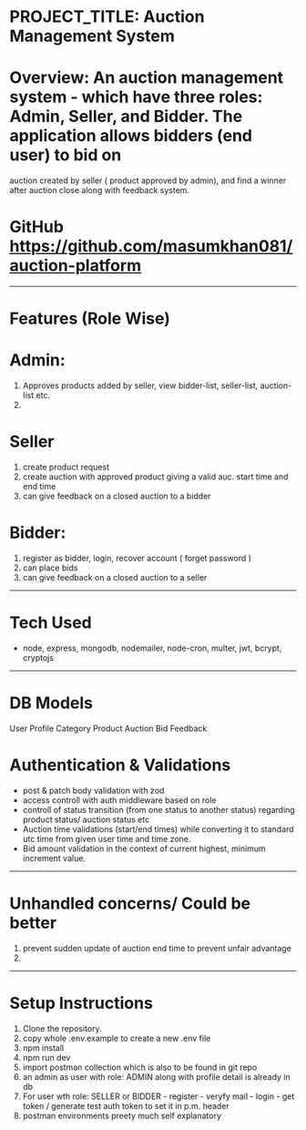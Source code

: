 # PROJECT_TITLE: Auction Management System

# Overview: An auction management system - which have three roles: Admin, Seller, and Bidder. The application allows bidders (end user) to bid on

auction created by seller ( product approved by admin), and find a winner after auction close along with feedback system.

# GitHub https://github.com/masumkhan081/auction-platform

---

# Features (Role Wise)

# Admin:
1. Approves products added by seller, view bidder-list, seller-list, auction-list etc.
2. 

# Seller
1. create product request
2. create auction with approved product giving a valid auc. start time and end time
3. can give feedback on a closed auction to a bidder

# Bidder: 
1. register as bidder, login, recover account ( forget password )
2. can place bids
3. can give feedback on a closed auction to a seller
---

# Tech Used
* node, express, mongodb, nodemailer, node-cron, multer, jwt, bcrypt, cryptojs
---

# DB Models

User
Profile
Category
Product
Auction
Bid
Feedback


# Authentication & Validations

- post & patch body validation with zod
- access controll with auth middleware based on role
- controll of status transition (from one status to another status) regarding product status/ auction status etc
- Auction time validations (start/end times) while converting it to standard utc time from given user time and time zone.
- Bid amount validation in the context of current highest, minimum increment value.

---

# Unhandled concerns/ Could be better

1. prevent sudden update of auction end time to prevent unfair advantage
2.

---

# Setup Instructions

1. Clone the repository.
2. copy whole .env.example to create a new .env file 
3. npm install
4. npm run dev
5. import postman collection which is also to be found in git repo
6. an admin as user with role: ADMIN along with profile detail is already in db
7. For user wth role: SELLER or BIDDER  - register - veryfy mail - login - get token / generate test auth token to set it in p.m. header
8. postman environments preety much self explanatory

